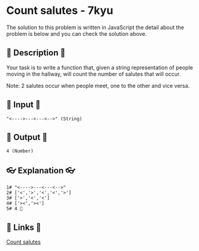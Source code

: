 # Count salutes - 7kyu

The solution to this problem is written in JavaScript the detail about the problem is below and you can check the solution above.

## 💬 Description 💬

Your task is to write a function that, given a string representation of people moving in the hallway, will count the number of salutes that will occur.

Note: 2 salutes occur when people meet, one to the other and vice versa.

## 🥚 Input 🥚

```
"<---->---<---<-->" (String)
```

## 🐣 Output 🐣

```
4 (Number)
```

## 👓 Explanation 👓

```
1# "<---->---<---<-->"
2# ['<','>','<','<','>']
3# ['>','<','<']
4# ['><','><']
5# 4 🎉
```

## 🔗 Links 🔗

[Count salutes](https://www.codewars.com/kata/605ae9e1d2be8a0023b494ed)
